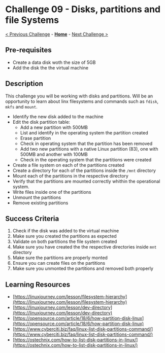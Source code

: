 # Challenge 09 - Disks, partitions and file Systems

[< Previous Challenge](./Challenge-08.md) - **[Home](../README.md)** - [Next Challenge >](./Challenge-10.md)

## Pre-requisites 

- Create a data disk woth the size of 5GB
- Add the disk the the virtual machine 

## Description

This challenge you will be working with disks and partitions. Will be an opportunity to learn about linx filesystems and commands such as `fdisk`, `mkfs` and `mount`.

- Identify the new disk added to the machine
- Edit the disk partition table:
    - Add a new partition with 500MB
    - List and identify in the operating system the partition created
    - Erase partition
    - Check in operating system that the partition has been removed
    - Add two new partitions with a native Linux partition (83), one with 500MB and another with 100MB
    - Check in the operating system that the partitions were created
- Create a file system on each of the partitions created
- Create a directory for each of the partitions inside the `/mnt` directory
- Mount each of the partitions in the respective directory
- Verify that the partitions are mounted correctly whithin the operational system.
- Write files inside one of the partitions
- Unmount the partitions
- Remove existing partitions

## Success Criteria

1. Check if the disk was added to the virtual machine
2. Make sure you created the partitions as expected
3. Validate on both partitions the file system created 
4. Make sure you have created the the respective directories inside `mnt` directory
5. Make sure the partitions are properly monted
6. Ensure you can create files on the partitions
7. Make sure you unmonted the partitions and removed both properly

## Learning Resources

- [https://linuxjourney.com/lesson/filesystem-hierarchy](https://linuxjourney.com/lesson/filesystem-hierarchy)
- [https://linuxjourney.com/lesson/dev-directory](https://linuxjourney.com/lesson/dev-directory)
- [https://opensource.com/article/18/6/how-partition-disk-linux](https://opensource.com/article/18/6/how-partition-disk-linux)
- [https://www.cyberciti.biz/faq/linux-list-disk-partitions-command/](https://www.cyberciti.biz/faq/linux-list-disk-partitions-command/)
- [https://ostechnix.com/how-to-list-disk-partitions-in-linux/](https://ostechnix.com/how-to-list-disk-partitions-in-linux/)
